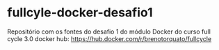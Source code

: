 # fullcyle-docker-desafio1
Repositório com os fontes do desafio 1 do módulo Docker do curso full cycle 3.0
docker hub: https://hub.docker.com/r/brenotorquato/fullcycle